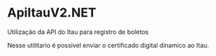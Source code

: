 # ApiItauV2.NET
Utilização da API do Itau para registro de boletos

Nesse utilitario é possivel enviar o certificado digital dinamico ao Itau.